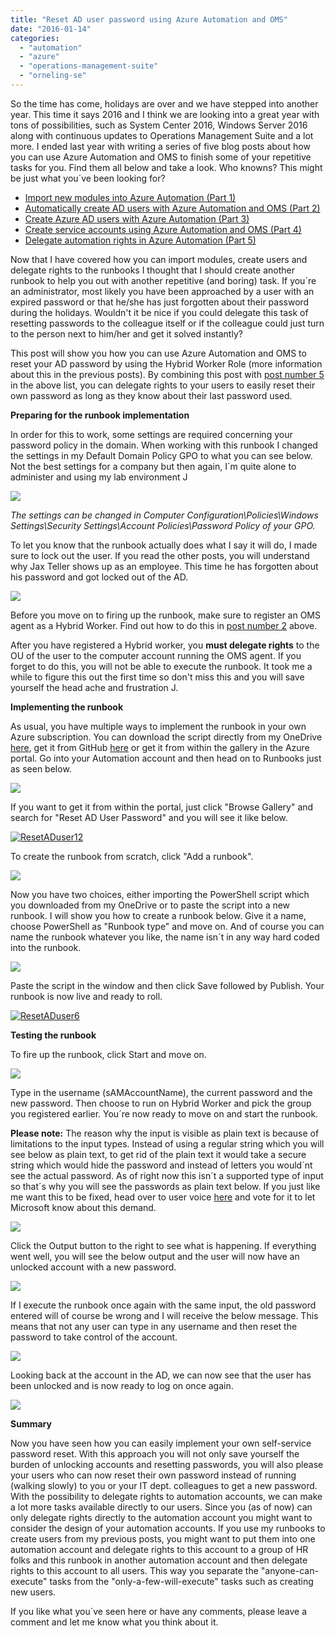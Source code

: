 ```yaml
---
title: "Reset AD user password using Azure Automation and OMS"
date: "2016-01-14"
categories: 
  - "automation"
  - "azure"
  - "operations-management-suite"
  - "orneling-se"
---
```


So the time has come, holidays are over and we have stepped into another year. This time it says 2016 and I think we are looking into a great year with tons of possibilities, such as System Center 2016, Windows Server 2016 along with continuous updates to Operations Management Suite and a lot more. I ended last year with writing a series of five blog posts about how you can use Azure Automation and OMS to finish some of your repetitive tasks for you. Find them all below and take a look. Who knowns? This might be just what you´ve been looking for?

- [Import new modules into Azure Automation (Part 1)](http://blog.orneling.se/2015/11/import-new-modules-into-azure-automation/)
- [Automatically create AD users with Azure Automation and OMS (Part 2)](http://blog.orneling.se/2015/11/automatically-create-ad-users-with-azure-automation-and-oms/)
- [Create Azure AD users with Azure Automation (Part 3)](http://blog.orneling.se/2015/11/create-azure-ad-users-with-azure-automation/)
- [Create service accounts using Azure Automation and OMS (Part 4)](http://blog.orneling.se/2015/12/create-service-accounts-using-azure-automation-and-oms/)
- [Delegate automation rights in Azure Automation (Part 5)](http://blog.orneling.se/2015/11/delegate-automation-rights-azure-automation/)

[](http://blog.orneling.se/2015/11/delegate-automation-rights-azure-automation/)Now that I have covered how you can import modules, create users and delegate rights to the runbooks I thought that I should create another runbook to help you out with another repetitive (and boring) task. If you´re an administrator, most likely you have been approached by a user with an expired password or that he/she has just forgotten about their password during the holidays. Wouldn't it be nice if you could delegate this task of resetting passwords to the colleague itself or if the colleague could just turn to the person next to him/her and get it solved instantly?

This post will show you how you can use Azure Automation and OMS to reset your AD password by using the Hybrid Worker Role (more information about this in the previous posts). By combining this post with [post number 5](http://blog.orneling.se/2015/11/delegate-automation-rights-azure-automation/) in the above list, you can delegate rights to your users to easily reset their own password as long as they know about their last password used.

**Preparing for the runbook implementation**

In order for this to work, some settings are required concerning your password policy in the domain. When working with this runbook I changed the settings in my Default Domain Policy GPO to what you can see below. Not the best settings for a company but then again, I´m quite alone to administer and using my lab environment J

![](images/011416_0847_ResetADuser1.png)

_The settings can be changed in Computer Configuration\\Policies\\Windows Settings\\Security Settings\\Account Policies\\Password Policy of your GPO._

To let you know that the runbook actually does what I say it will do, I made sure to lock out the user. If you read the other posts, you will understand why Jax Teller shows up as an employee. This time he has forgotten about his password and got locked out of the AD.

![](images/011416_0847_ResetADuser2.png)

Before you move on to firing up the runbook, make sure to register an OMS agent as a Hybrid Worker. Find out how to do this in [post number 2](http://blog.orneling.se/2015/11/automatically-create-ad-users-with-azure-automation-and-oms/) above.

After you have registered a Hybrid worker, you **must delegate rights** to the OU of the user to the computer account running the OMS agent. If you forget to do this, you will not be able to execute the runbook. It took me a while to figure this out the first time so don't miss this and you will save yourself the head ache and frustration J.

**Implementing the runbook**

As usual, you have multiple ways to implement the runbook in your own Azure subscription. You can download the script directly from my OneDrive [here](http://1drv.ms/1PX95Tu), get it from GitHub [here](https://github.com/DanielOrneling/OMS-Automation---Reset-AD-User-Password) or get it from within the gallery in the Azure portal. Go into your Automation account and then head on to Runbooks just as seen below.

![](images/011416_0847_ResetADuser3.png)

If you want to get it from within the portal, just click "Browse Gallery" and search for "Reset AD User Password" and you will see it like below.

[![ResetADuser12](images/ResetADuser12.png)](http://media.orneling.se/2016/01/ResetADuser12.png)

To create the runbook from scratch, click "Add a runbook".

![](images/011416_0847_ResetADuser4.png)

Now you have two choices, either importing the PowerShell script which you downloaded from my OneDrive or to paste the script into a new runbook. I will show you how to create a runbook below. Give it a name, choose PowerShell as "Runbook type" and move on. And of course you can name the runbook whatever you like, the name isn´t in any way hard coded into the runbook.

![](images/011416_0847_ResetADuser5.png)

Paste the script in the window and then click Save followed by Publish. Your runbook is now live and ready to roll.

[![ResetADuser6](images/ResetADuser6.png)](http://media.orneling.se/2016/01/ResetADuser6.png)

**Testing the runbook**

To fire up the runbook, click Start and move on.

![](images/011416_0847_ResetADuser7.png)

Type in the username (sAMAccountName), the current password and the new password. Then choose to run on Hybrid Worker and pick the group you registered earlier. You´re now ready to move on and start the runbook.

**Please note:** The reason why the input is visible as plain text is because of limitations to the input types. Instead of using a regular string which you will see below as plain text, to get rid of the plain text it would take a secure string which would hide the password and instead of letters you would´nt see the actual password. As of right now this isn´t a supported type of input so that´s why you will see the passwords as plain text below. If you just like me want this to be fixed, head over to user voice [here](https://feedback.azure.com/forums/246290-automation/suggestions/11442894-make-securestring-a-supported-input-type-for-runbo) and vote for it to let Microsoft know about this demand.

![](images/011416_0847_ResetADuser8.png)

Click the Output button to the right to see what is happening. If everything went well, you will see the below output and the user will now have an unlocked account with a new password.

![](images/011416_0847_ResetADuser9.png)

If I execute the runbook once again with the same input, the old password entered will of course be wrong and I will receive the below message. This means that not any user can type in any username and then reset the password to take control of the account.

![](images/011416_0847_ResetADuser10.png)

Looking back at the account in the AD, we can now see that the user has been unlocked and is now ready to log on once again.

![](images/011416_0847_ResetADuser11.png)

**Summary**

Now you have seen how you can easily implement your own self-service password reset. With this approach you will not only save yourself the burden of unlocking accounts and resetting passwords, you will also please your users who can now reset their own password instead of running (walking slowly) to you or your IT dept. colleagues to get a new password. With the possibility to delegate rights to automation accounts, we can make a lot more tasks available directly to our users. Since you (as of now) can only delegate rights directly to the automation account you might want to consider the design of your automation accounts. If you use my runbooks to create users from my previous posts, you might want to put them into one automation account and delegate rights to this account to a group of HR folks and this runbook in another automation account and then delegate rights to this account to all users. This way you separate the "anyone-can-execute" tasks from the "only-a-few-will-execute" tasks such as creating new users.

If you like what you´ve seen here or have any comments, please leave a comment and let me know what you think about it.
